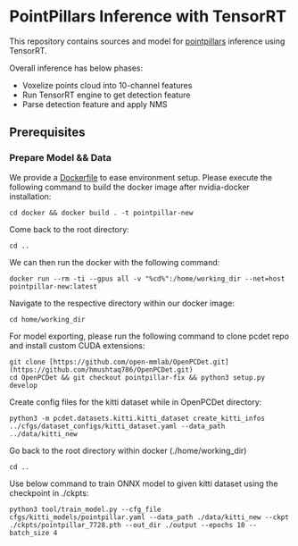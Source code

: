 # PointPillars Inference with TensorRT

This repository contains sources and model for [pointpillars](https://arxiv.org/abs/1812.05784) inference using TensorRT.

Overall inference has below phases:

- Voxelize points cloud into 10-channel features
- Run TensorRT engine to get detection feature
- Parse detection feature and apply NMS

## Prerequisites

### Prepare Model && Data

We provide a [Dockerfile](docker/Dockerfile) to ease environment setup. Please execute the following command to build the docker image after nvidia-docker installation:
```
cd docker && docker build . -t pointpillar-new
```
Come back to the root directory:
```
cd ..
```
We can then run the docker with the following command: 
```
docker run --rm -ti --gpus all -v "%cd%":/home/working_dir --net=host pointpillar-new:latest
```
Navigate to the respective directory within our docker image:
```
cd home/working_dir
```
For model exporting, please run the following command to clone pcdet repo and install custom CUDA extensions:
```
git clone [https://github.com/open-mmlab/OpenPCDet.git](https://github.com/hmushtaq786/OpenPCDet.git)
cd OpenPCDet && git checkout pointpillar-fix && python3 setup.py develop
```
Create config files for the kitti dataset while in OpenPCDet directory:
```
python3 -m pcdet.datasets.kitti.kitti_dataset create_kitti_infos ../cfgs/dataset_configs/kitti_dataset.yaml --data_path ../data/kitti_new
```
Go back to the root directory within docker (./home/working_dir)
```
cd ..
```
Use below command to train ONNX model to given kitti dataset using the checkpoint in ./ckpts:
```
python3 tool/train_model.py --cfg_file cfgs/kitti_models/pointpillar.yaml --data_path ./data/kitti_new --ckpt ./ckpts/pointpillar_7728.pth --out_dir ./output --epochs 10 --batch_size 4
```

